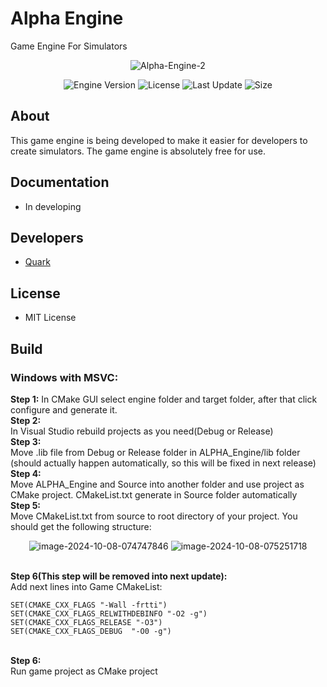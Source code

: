 # Alpha Engine
Game Engine For Simulators

<p align="center">
      <img src="https://i.ibb.co/LprNYRR/Alpha-Engine-2.png" alt="Alpha-Engine-2" border="0">
</p>

<p align="center">
   <img src="https://img.shields.io/badge/Version-v0.1--Alpha-blue" alt="Engine Version">
   <img src="https://img.shields.io/badge/License-MIT-green" alt="License">
   <img src="https://img.shields.io/github/last-commit/Quark-Hell/Alpha_Engine" alt="Last Update">
   <img src="https://img.shields.io/github/languages/code-size/Quark-Hell/Alpha_Engine" alt="Size">
</p>

## About

This game engine is being developed to make it easier for developers to create simulators. The game engine is absolutely free for use.

## Documentation

- In developing

## Developers

- [Quark](https://github.com/Quark-Hell)

## License
- MIT License

## Build
### Windows with MSVC:

<b>Step 1:</b>
In CMake GUI select engine folder and target folder, after that click configure and generate it.
<br><b>Step 2:</br></b>
In Visual Studio rebuild projects as you need(Debug or Release)
<br><b>Step 3:</br></b>
Move .lib file from Debug or Release folder in ALPHA_Engine/lib folder (should actually happen automatically, so this will be fixed in next release)
<br><b>Step 4:</br></b>
Move ALPHA_Engine and Source into another folder and use project as CMake project. CMakeList.txt generate in Source folder automatically
<br><b>Step 5:</br></b>
Move CMakeList.txt from source to root directory of your project.
You should get the following structure:
<p align="center">
      <img src="https://i.ibb.co/TWH4Rn2/image-2024-10-08-074747846.png" alt="image-2024-10-08-074747846" border="0">
      <img src="https://i.ibb.co/b54Fhsg/image-2024-10-08-075251718.png" alt="image-2024-10-08-075251718" border="0">
</p>
<br><b>Step 6(This step will be removed into next update):</br></b>
Add next lines into Game CMakeList:

```
SET(CMAKE_CXX_FLAGS "-Wall -frtti")
SET(CMAKE_CXX_FLAGS_RELWITHDEBINFO "-O2 -g")
SET(CMAKE_CXX_FLAGS_RELEASE "-O3")
SET(CMAKE_CXX_FLAGS_DEBUG  "-O0 -g")
```
<br><b>Step 6:</br></b>
Run game project as CMake project
